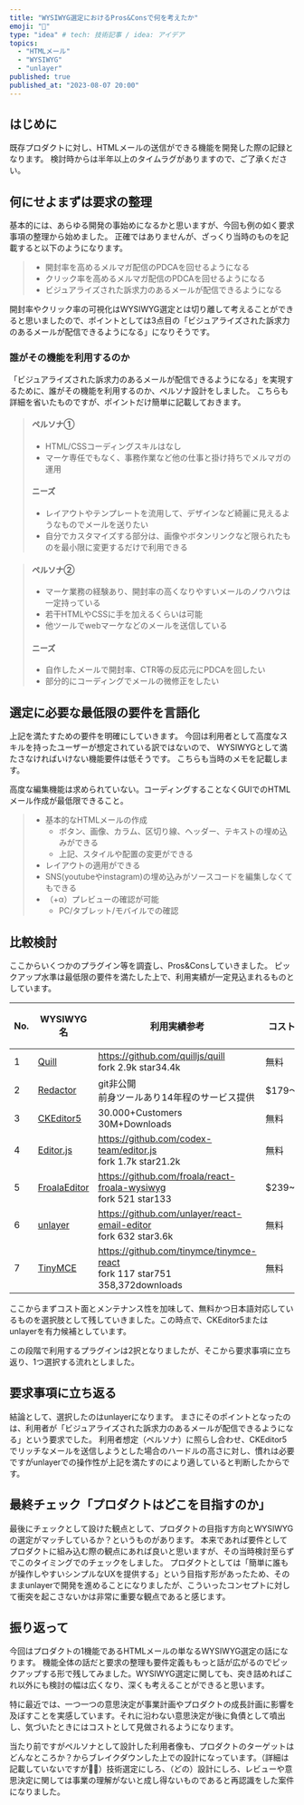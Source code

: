 ```yaml
---
title: "WYSIWYG選定におけるPros&Consで何を考えたか"
emoji: "📌"
type: "idea" # tech: 技術記事 / idea: アイデア
topics:
  - "HTMLメール"
  - "WYSIWYG"
  - "unlayer"
published: true
published_at: "2023-08-07 20:00"
---
```


## はじめに
既存プロダクトに対し、HTMLメールの送信ができる機能を開発した際の記録となります。
検討時からは半年以上のタイムラグがありますので、ご了承ください。

## 何にせよまずは要求の整理
基本的には、あらゆる開発の事始めになるかと思いますが、今回も例の如く要求事項の整理から始めました。
正確ではありませんが、ざっくり当時のものを記載すると以下のようになります。
> - 開封率を高めるメルマガ配信のPDCAを回せるようになる
> - クリック率を高めるメルマガ配信のPDCAを回せるようになる
> - ビジュアライズされた訴求力のあるメールが配信できるようになる

開封率やクリック率の可視化はWYSIWYG選定とは切り離して考えることができると思いましたので、ポイントとしては3点目の「ビジュアライズされた訴求力のあるメールが配信できるようになる」になりそうです。

### 誰がその機能を利用するのか
「ビジュアライズされた訴求力のあるメールが配信できるようになる」を実現するために、誰がその機能を利用するのか、ペルソナ設計をしました。
こちらも詳細を省いたものですが、ポイントだけ簡単に記載しておきます。

> #### ペルソナ①
> - HTML/CSSコーディングスキルはなし
> - マーケ専任でもなく、事務作業など他の仕事と掛け持ちでメルマガの運用
>
> #### ニーズ
> - レイアウトやテンプレートを流用して、デザインなど綺麗に見えるようなものでメールを送りたい
> - 自分でカスタマイズする部分は、画像やボタンリンクなど限られたものを最小限に変更するだけで利用できる

> #### ペルソナ②
> - マーケ業務の経験あり、開封率の高くなりやすいメールのノウハウは一定持っている
> - 若干HTMLやCSSに手を加えるくらいは可能
> - 他ツールでwebマーケなどのメールを送信している
>
> #### ニーズ
> - 自作したメールで開封率、CTR等の反応元にPDCAを回したい
> - 部分的にコーディングでメールの微修正をしたい

## 選定に必要な最低限の要件を言語化
上記を満たすための要件を明確にしていきます。
今回は利用者として高度なスキルを持ったユーザーが想定されている訳ではないので、
WYSIWYGとして満たさなければいけない機能要件は低そうです。
こちらも当時のメモを記載します。

高度な編集機能は求められていない。コーディングすることなくGUIでのHTMLメール作成が最低限できること。

> - 基本的なHTMLメールの作成
>   - ボタン、画像、カラム、区切り線、ヘッダー、テキストの埋め込みができる
>   - 上記、スタイルや配置の変更ができる
> - レイアウトの適用ができる
> - SNS(youtubeやinstagram)の埋め込みがソースコードを編集しなくてもできる
> - （+α）プレビューの確認が可能
>   - PC/タブレット/モバイルでの確認

## 比較検討
ここからいくつかのプラグイン等を調査し、Pros&Consしていきました。
ピックアップ水準は最低限の要件を満たした上で、利用実績が一定見込まれるものとしています。

| No. | WYSIWYG名 | 利用実績参考 | コスト | 日本語 |
| ---- | ---- | ---- | ---- | ---- |
| 1 | [Quill](https://quilljs.com/) | https://github.com/quilljs/quill<br>fork 2.9k star34.4k | 無料 | × |
| 2 | [Redactor](https://imperavi.com/redactor/) | git非公開<br>前身ツールあり14年程のサービス提供 | $179〜 | ◯ |
| 3 | [CKEditor5](https://ckeditor.com/ckeditor-5/) | 30.000+Customers<br>30M+Downloads | 無料 | ◯ |
| 4 | [Editor.js](https://editorjs.io/) | https://github.com/codex-team/editor.js<br>fork 1.7k star21.2k | 無料 | × |
| 5 | [FroalaEditor](https://froala.com/wysiwyg-editor/) | https://github.com/froala/react-froala-wysiwyg<br>fork 521 star133 | $239~ | ◯ |
| 6 | [unlayer](https://unlayer.com/) | https://github.com/unlayer/react-email-editor<br>fork 632 star3.6k | 無料 | ◯ |
| 7 | [TinyMCE](https://www.tiny.cloud/) | https://github.com/tinymce/tinymce-react<br>fork 117 star751<br>358,372downloads | 無料 | × |

ここからまずコスト面とメンテナンス性を加味して、無料かつ日本語対応しているものを選択肢として残していきました。この時点で、CKEditor5またはunlayerを有力候補としています。

この段階で利用するプラグインは2択となりましたが、そこから要求事項に立ち返り、1つ選択する流れとしました。

## 要求事項に立ち返る
結論として、選択したのはunlayerになります。
まさにそのポイントとなったのは、利用者が「ビジュアライズされた訴求力のあるメールが配信できるようになる」という要求でした。
利用者想定（ペルソナ）に照らし合わせ、CKEditor5でリッチなメールを送信しようとした場合のハードルの高さに対し、慣れは必要ですがunlayerでの操作性が上記を満たすのにより適していると判断したからです。

## 最終チェック「プロダクトはどこを目指すのか」
最後にチェックとして設けた観点として、プロダクトの目指す方向とWYSIWYGの選定がマッチしているか？というものがあります。
本来であれば要件としてプロダクトに組み込む際の観点にあれば良いと思いますが、その当時検討至らずでこのタイミングでのチェックをしました。
プロダクトとしては「簡単に誰もが操作しやすいシンプルなUXを提供する」という目指す形があったため、そのままunlayerで開発を進めることになりましたが、こういったコンセプトに対して衝突を起こさないかは非常に重要な観点であると感じます。

## 振り返って
今回はプロダクトの1機能であるHTMLメールの単なるWYSIWYG選定の話になります。
機能全体の話だと要求の整理も要件定義ももっと話が広がるのでピックアップする形で残してみました。WYSIWYG選定に関しても、突き詰めればこれ以外にも検討の幅は広くなり、深くも考えることができると思います。

特に最近では、一つ一つの意思決定が事業計画やプロダクトの成長計画に影響を及ぼすことを実感しています。それに沿わない意思決定が後に負債として噴出し、気づいたときにはコストとして見做されるようになります。

当たり前ですがペルソナとして設計した利用者像も、プロダクトのターゲットはどんなところか？からブレイクダウンした上での設計になっています。（詳細は記載していないですが🙇‍♂️）技術選定にしろ、（どの）設計にしろ、レビューや意思決定に関しては事業の理解がないと成し得ないものであると再認識をした案件になりました。
